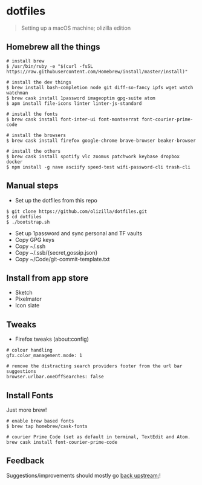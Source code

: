 # dotfiles

> Setting up a macOS machine; olizilla edition

## Homebrew all the things

```console
# install brew
$ /usr/bin/ruby -e "$(curl -fsSL https://raw.githubusercontent.com/Homebrew/install/master/install)"

# install the dev things
$ brew install bash-completion node git diff-so-fancy ipfs wget watch watchman
$ brew cask install 1password imageoptim gpg-suite atom
$ apm install file-icons linter linter-js-standard

# install the fonts
$ brew cask install font-inter-ui font-montserrat font-courier-prime-code

# install the browsers
$ brew cask install firefox google-chrome brave-browser beaker-browser

# install the others
$ brew cask install spotify vlc zoomus patchwork keybase dropbox docker
$ npm install -g nave asciify speed-test wifi-password-cli trash-cli
```

## Manual steps

- Set up the dotfiles from this repo

```console
$ git clone https://github.com/olizilla/dotfiles.git
$ cd dotfiles
$ ./bootstrap.sh
```

- Set up 1password and sync personal and TF vaults
- Copy GPG keys
- Copy ~/.ssh
- Copy ~/.ssb/{secret,gossip.json}
- Copy ~/Code/git-commit-template.txt

## Install from app store

- Sketch
- Pixelmator
- Icon slate

## Tweaks

- Firefox tweaks (about:config)

```
# colour handling
gfx.color_management.mode: 1

# remove the distracting search providers footer from the url bar suggestions
browser.urlbar.oneOffSearches: false
```

## Install Fonts

Just more brew!

``` console
# enable brew based fonts
$ brew tap homebrew/cask-fonts

# courier Prime Code (set as default in terminal, TextEdit and Atom.
brew cask install font-courier-prime-code
```

## Feedback

Suggestions/improvements should mostly go [back upstream:](https://github.com/mathiasbynens/dotfiles/issues)!
